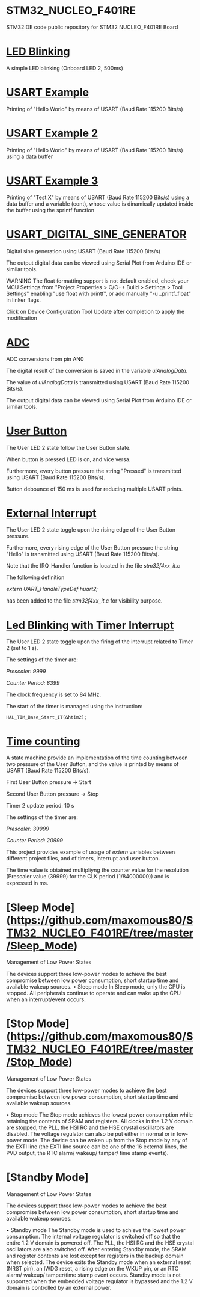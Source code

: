 # STM32_NUCLEO_F401RE
STM32IDE code public repository for STM32 NUCLEO_F401RE Board

# [LED Blinking](https://github.com/maxomous80/STM32_NUCLEO_F401RE/tree/master/LED%20Blinking)

A simple LED blinking (Onboard LED 2, 500ms)

# [USART Example](https://github.com/maxomous80/STM32_NUCLEO_F401RE/tree/master/USART%20Example)

Printing of "Hello World" by means of USART (Baud Rate 115200 Bits/s)

# [USART Example 2](https://github.com/maxomous80/STM32_NUCLEO_F401RE/tree/master/USART%20Example%202)
Printing of "Hello World" by means of USART (Baud Rate 115200 Bits/s) using a data buffer

# [USART Example 3](https://github.com/maxomous80/STM32_NUCLEO_F401RE/tree/master/USART%20Example%203)
Printing of "Test X" by means of USART (Baud Rate 115200 Bits/s) using a data buffer and a variable (cont), whose value is dinamically updated inside the buffer using the sprintf function

# [USART_DIGITAL_SINE_GENERATOR](https://github.com/maxomous80/STM32_NUCLEO_F401RE/tree/master/USART_DIGITAL_SINE_GENERATOR)
Digital sine generation using USART (Baud Rate 115200 Bits/s)

 The output digital data can be viewed using Serial Plot from Arduino IDE or similar tools.

WARNING
The float formatting support is not default enabled, check your MCU Settings from "Project Properties >  C/C++ Build > Settings > Tool Settings" enabling "use float with printf", or add manually "-u _printf_float" in linker flags.

 Click on Device Configuration Tool Update after completion to apply the modification 

# [ADC](https://github.com/maxomous80/STM32_NUCLEO_F401RE/tree/master/ADC%20Example)

 ADC conversions from pin AN0

 The digital result of the conversion is saved in the variable *uiAnalogData*.

 The value of *uiAnalogData* is transmitted using USART (Baud Rate 115200 Bits/s).

 The output digital data can be viewed using Serial Plot from Arduino IDE or similar tools.

# [User Button](https://github.com/maxomous80/STM32_NUCLEO_F401RE/tree/master/User%20Button)

The User LED 2 state follow the User Button state.

When button is pressed LED is on, and vice versa.

Furthermore, every button pressure the string "Pressed" is transmitted using USART (Baud Rate 115200 Bits/s).

Button debounce of 150 ms is used for reducing multiple USART prints.

# [External Interrupt](https://github.com/maxomous80/STM32_NUCLEO_F401RE/tree/master/External%20Interrupt)

The User LED 2 state toggle upon the rising edge of the User Button pressure.

Furthermore, every rising edge of the User Button pressure the string "Hello" is transmitted using USART (Baud Rate 115200 Bits/s).

Note that the IRQ_Handler function is located in the file *stm32f4xx_it.c*

The following definition

*extern UART_HandleTypeDef huart2;*

has been added to the file *stm32f4xx_it.c* for visibility purpose.

# [Led Blinking with Timer Interrupt](https://github.com/maxomous80/STM32_NUCLEO_F401RE/tree/master/Led%20Blink%20with%20Timer%20Interrupt)

The User LED 2 state toggle upon the firing of the interrupt related to Timer 2 (set to 1 s).

The settings of the timer are:

*Prescaler: 9999*

*Counter Period: 8399*

The clock frequency is set to 84 MHz.

The start of the timer is managed using the instruction:

`HAL_TIM_Base_Start_IT(&htim2);`


# [Time counting](https://github.com/maxomous80/STM32_NUCLEO_F401RE/tree/master/Time%Counting)

A state machine provide an implementation of the time counting between two pressure of the User Button, and the value is printed by means of USART (Baud Rate 115200 Bits/s).

First User Button pressure -> Start

Second User Button pressure -> Stop

Timer 2 update period: 10 s

The settings of the timer are:

*Prescaler: 39999*

*Counter Period: 20999*

This project provides example of usage of *extern* variables between different project files, and of timers, interrupt and user button.

The time value is obtained multipliyng the counter value for the resolution (Prescaler value (39999) for the CLK period (1/84000000)) and is expressed in ms.

# [Sleep Mode] (https://github.com/maxomous80/STM32_NUCLEO_F401RE/tree/master/Sleep_Mode)

Management of Low Power States

The devices support three low-power modes to achieve the best compromise between low power consumption, short startup time and available wakeup sources.
• Sleep mode
In Sleep mode, only the CPU is stopped. All peripherals continue to operate and can
wake up the CPU when an interrupt/event occurs.

# [Stop Mode] (https://github.com/maxomous80/STM32_NUCLEO_F401RE/tree/master/Stop_Mode)

Management of Low Power States

The devices support three low-power modes to achieve the best compromise between low power consumption, short startup time and available wakeup sources.

• Stop mode
The Stop mode achieves the lowest power consumption while retaining the contents of SRAM and registers. All clocks in the 1.2 V domain are stopped, the PLL, the HSI RC and the HSE crystal oscillators are disabled. The voltage regulator can also be put either in normal or in low-power mode.
The device can be woken up from the Stop mode by any of the EXTI line (the EXTI line source can be one of the 16 external lines, the PVD output, the RTC alarm/ wakeup/ tamper/ time stamp events).

# [Standby Mode]

Management of Low Power States

The devices support three low-power modes to achieve the best compromise between low power consumption, short startup time and available wakeup sources.

• Standby mode
The Standby mode is used to achieve the lowest power consumption. The internal voltage regulator is switched off so that the entire 1.2 V domain is powered off. The PLL, the HSI RC and the HSE crystal oscillators are also switched off. After entering Standby mode, the SRAM and register contents are lost except for registers in the backup domain when selected.
The device exits the Standby mode when an external reset (NRST pin), an IWDG reset, a rising edge on the WKUP pin, or an RTC alarm/ wakeup/ tamper/time stamp event occurs.
Standby mode is not supported when the embedded voltage regulator is bypassed and the 1.2 V domain is controlled by an external power.
